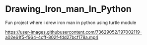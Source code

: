 # Drawing_Iron_man_In_Python
Fun project where i drew iron man in python using turtle module


https://user-images.githubusercontent.com/73629052/197002119-a02e61f5-f964-4cff-802f-fdd27bcf178a.mp4


